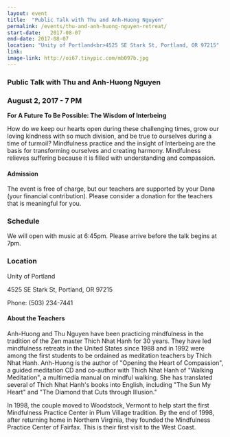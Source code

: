 ```yaml
---
layout: event
title:  "Public Talk with Thu and Anh-Huong Nguyen"
permalink: /events/thu-and-anh-huong-nguyen-retreat/
start-date:   2017-08-07
end-date: 2017-08-07  
location: "Unity of Portland<br>4525 SE Stark St, Portland, OR 97215"
link: 
image-link: http://oi67.tinypic.com/mb097b.jpg
---
```


### Public Talk with Thu and Anh-Huong Nguyen
### August 2, 2017 - 7 PM 

**For A Future To Be Possible: The Wisdom of Interbeing**

How do we keep our hearts open during these challenging times, grow our loving kindness with so much division, and be true to ourselves during a time of turmoil? Mindfulness practice and the insight of Interbeing are the basis for transforming ourselves and creating harmony. Mindfulness relieves suffering because it is filled with understanding and compassion.

#### Admission

The event is free of charge, but our teachers are supported by your Dana (your financial contribution).  Please consider a donation for the teachers that is meaningful for you.

### Schedule

We will open with music at 6:45pm. Please arrive before the talk begins at 7pm. 

### Location

Unity of Portland

4525 SE Stark St, Portland, OR 97215

Phone: (503) 234-7441

#### About the Teachers

Anh-Huong and Thu Nguyen  have been practicing mindfulness in the tradition of the Zen master Thich Nhat Hanh for 30 years.  They have led mindfulness retreats in the United States since 1988 and in 1992 were among the first students to be ordained as meditation teachers by Thich Nhat Hanh. Anh-Huong is the author of "Opening the Heart of Compassion", a guided meditation CD and co-author with Thich Nhat Hanh of "Walking Meditation", a multimedia manual on mindful walking. She has translated several of Thich Nhat Hanh's books into English, including "The Sun My Heart" and "The Diamond that Cuts through Illusion."
 
In 1998, the couple moved to Woodstock, Vermont to help start the first Mindfulness Practice Center in Plum Village tradition. By the end of 1998, after returning home in Northern Virginia, they founded the Mindfulness Practice Center of Fairfax.  This is their first visit to the West Coast.


